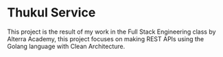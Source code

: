 # Thukul Service
This project is the result of my work in the Full Stack Engineering class by Alterra Academy, this project focuses on making REST APIs using the Golang language with Clean Architecture.
